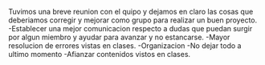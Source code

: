 Tuvimos una breve reunion con el quipo y dejamos en claro las cosas que deberiamos corregir y mejorar como grupo para realizar un buen proyecto.
-Establecer una mejor comunicacion respecto a dudas que puedan surgir por algun miembro y ayudar para avanzar y no estancarse.
-Mayor resolucion de errores vistas en clases.
-Organizacion 
-No dejar todo a ultimo momento
-Afianzar contenidos vistos en clases.